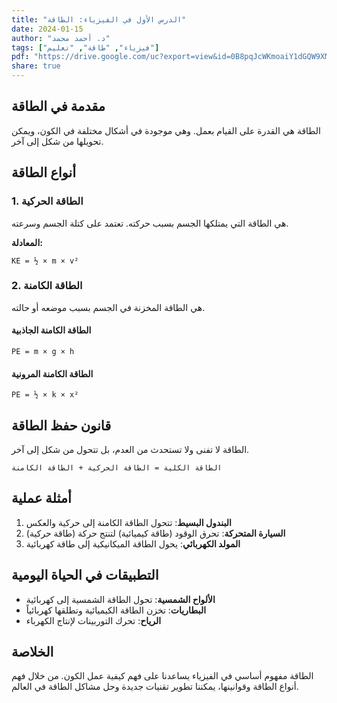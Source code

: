 ```yaml
---
title: "الدرس الأول في الفيزياء: الطاقة"
date: 2024-01-15
author: "د. أحمد محمد"
tags: ["فيزياء", "طاقة", "تعليم"]
pdf: "https://drive.google.com/uc?export=view&id=0B8pqJcWKmoaiY1dGQW9XM2dzMDQ"
share: true
---
```


## مقدمة في الطاقة

الطاقة هي القدرة على القيام بعمل. وهي موجودة في أشكال مختلفة في الكون، ويمكن تحويلها من شكل إلى آخر.

## أنواع الطاقة

### 1. الطاقة الحركية
هي الطاقة التي يمتلكها الجسم بسبب حركته. تعتمد على كتلة الجسم وسرعته.

**المعادلة:**
```
KE = ½ × m × v²
```

### 2. الطاقة الكامنة
هي الطاقة المخزنة في الجسم بسبب موضعه أو حالته.

#### الطاقة الكامنة الجاذبية
```
PE = m × g × h
```

#### الطاقة الكامنة المرونية
```
PE = ½ × k × x²
```

## قانون حفظ الطاقة

الطاقة لا تفنى ولا تستحدث من العدم، بل تتحول من شكل إلى آخر.

```
الطاقة الكلية = الطاقة الحركية + الطاقة الكامنة
```

## أمثلة عملية

1. **البندول البسيط**: تتحول الطاقة الكامنة إلى حركية والعكس
2. **السيارة المتحركة**: تحرق الوقود (طاقة كيميائية) لتنتج حركة (طاقة حركية)
3. **المولد الكهربائي**: يحول الطاقة الميكانيكية إلى طاقة كهربائية

## التطبيقات في الحياة اليومية

- **الألواح الشمسية**: تحول الطاقة الشمسية إلى كهربائية
- **البطاريات**: تخزن الطاقة الكيميائية وتطلقها كهربائياً
- **الرياح**: تحرك التوربينات لإنتاج الكهرباء

## الخلاصة

الطاقة مفهوم أساسي في الفيزياء يساعدنا على فهم كيفية عمل الكون. من خلال فهم أنواع الطاقة وقوانينها، يمكننا تطوير تقنيات جديدة وحل مشاكل الطاقة في العالم.
